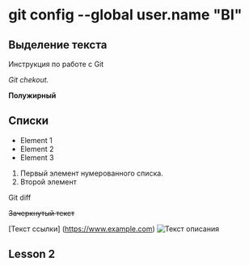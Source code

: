 # git config --global user.name "BI"

## Выделение текста
Инструкция по работе с Git

*Git chekout.*

**Полужирный**

## Списки
* Element 1
* Element 2
* Element 3

1. Первый элемент нумерованного списка.
2. Второй элемент

Git diff

~~Зачеркнутый текст~~

[Текст ссылки] (https://www.example.com)
![Текст описания](https://camo.githubusercontent.com/8679372db5e23ea32a55140f5934af720260853d5ee65afcf5aa738ca4900e92/68747470733a2f2f6173736574732e73696d706c6576696577696e632e636f6d2f73696d706c65766965772f696d6167652f75706c6f61642f635f66696c6c2c685f3732302c715f37352c775f313430302f76312f636c69656e74732f6e6577796f726b636974792f436f726f6e6176697275735f496e666f5f6d6964746f776e5f6d616e68617474616e5f736b796c696e655f6e79635f3330303078323030305f33363466613962382d383663652d346639352d393037612d3462643865613332663233322e6a7067)

## Lesson 2











